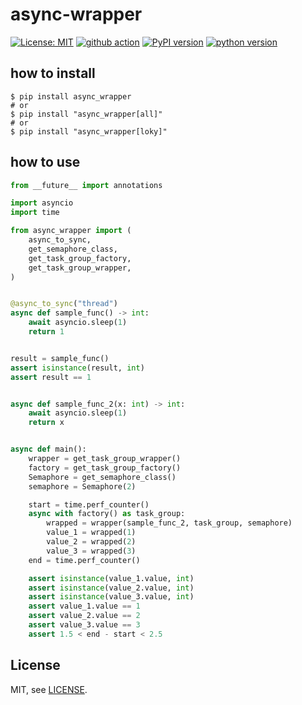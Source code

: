 # async-wrapper

[![License: MIT](https://img.shields.io/badge/License-MIT-yellow.svg)](https://opensource.org/licenses/MIT)
[![github action](https://github.com/phi-friday/async-wrapper/actions/workflows/check.yaml/badge.svg?event=push&branch=dev)](#)
[![PyPI version](https://badge.fury.io/py/async-wrapper.svg)](https://badge.fury.io/py/async-wrapper)
[![python version](https://img.shields.io/pypi/pyversions/async_wrapper.svg)](#)

## how to install
```shell
$ pip install async_wrapper
# or
$ pip install "async_wrapper[all]"
# or
$ pip install "async_wrapper[loky]"
```

## how to use
```python
from __future__ import annotations

import asyncio
import time

from async_wrapper import (
    async_to_sync,
    get_semaphore_class,
    get_task_group_factory,
    get_task_group_wrapper,
)


@async_to_sync("thread")
async def sample_func() -> int:
    await asyncio.sleep(1)
    return 1


result = sample_func()
assert isinstance(result, int)
assert result == 1


async def sample_func_2(x: int) -> int:
    await asyncio.sleep(1)
    return x


async def main():
    wrapper = get_task_group_wrapper()
    factory = get_task_group_factory()
    Semaphore = get_semaphore_class()
    semaphore = Semaphore(2)

    start = time.perf_counter()
    async with factory() as task_group:
        wrapped = wrapper(sample_func_2, task_group, semaphore)
        value_1 = wrapped(1)
        value_2 = wrapped(2)
        value_3 = wrapped(3)
    end = time.perf_counter()

    assert isinstance(value_1.value, int)
    assert isinstance(value_2.value, int)
    assert isinstance(value_3.value, int)
    assert value_1.value == 1
    assert value_2.value == 2
    assert value_3.value == 3
    assert 1.5 < end - start < 2.5
```

## License

MIT, see [LICENSE](https://github.com/phi-friday/async-wrapper/blob/main/LICENSE).
